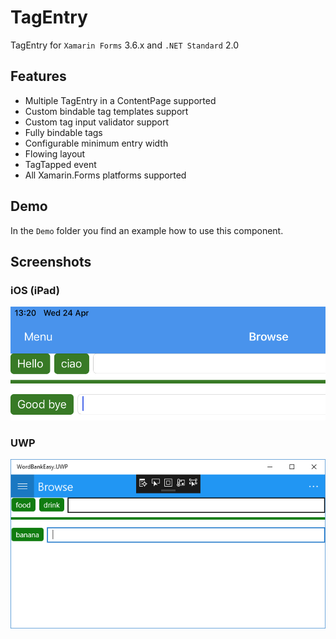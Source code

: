 # TagEntry
 TagEntry for `Xamarin Forms` 3.6.x and `.NET Standard` 2.0
 
## Features
- Multiple TagEntry in a ContentPage supported
- Custom bindable tag templates support
- Custom tag input validator support
- Fully bindable tags
- Configurable minimum entry width
- Flowing layout
- TagTapped event
- All Xamarin.Forms platforms supported

## Demo
In the `Demo` folder you find an example how to use this component.

## Screenshots

### iOS (iPad)

![Screenshot for iPad](/Screenshots/TagEntry_iOS.png)

### UWP

![Screenshot for UWP](/Screenshots/TagEntry_UWP.PNG)
